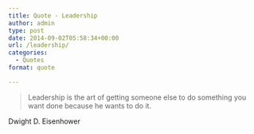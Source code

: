 ```yaml
---
title: Quote - Leadership
author: admin
type: post
date: 2014-09-02T05:58:34+00:00
url: /leadership/
categories:
  - Quotes
format: quote

---
```

> Leadership is the art of getting someone else to do something you want done because he wants to do it.

Dwight D. Eisenhower